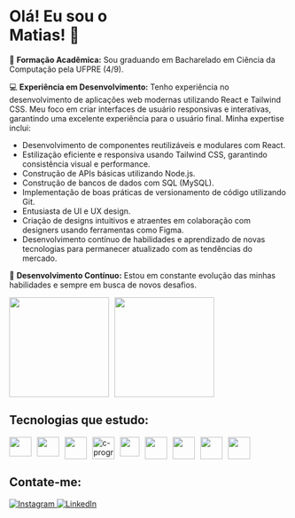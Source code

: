 <h1>Olá! Eu sou o<br> Matias! 🤖</h1>

<p>📙 <strong>Formação Acadêmica:</strong> Sou graduando em Bacharelado em Ciência da Computação pela UFPRE (4/9).</p>

<p>💻 <strong>Experiência em Desenvolvimento:</strong> Tenho experiência no desenvolvimento de aplicações web modernas utilizando React e Tailwind CSS. Meu foco em criar interfaces de usuário responsivas e interativas, garantindo uma excelente experiência para o usuário final. Minha expertise inclui:</p>

<ul>
  <li>Desenvolvimento de componentes reutilizáveis e modulares com React.</li>
  <li>Estilização eficiente e responsiva usando Tailwind CSS, garantindo consistência visual e performance.</li>
  <li>Construção de APIs básicas utilizando Node.js.</li>
  <li>Construção de bancos de dados com SQL (MySQL).</li>
  <li>Implementação de boas práticas de versionamento de código utilizando Git.</li>
  <li>Entusiasta de UI e UX design.</li>
  <li>Criação de designs intuitivos e atraentes em colaboração com designers usando ferramentas como Figma.</li>
  <li>Desenvolvimento contínuo de habilidades e aprendizado de novas tecnologias para permanecer atualizado com as tendências do mercado.</li>
</ul>


<p>🚀 <strong>Desenvolvimento Contínuo:</strong> Estou em constante evolução das minhas habilidades e sempre em busca de novos desafios.</p>

<div style="display: flex; flex-wrap: wrap; gap: 10px;">
  <img height="180em" src="https://github-readme-stats.vercel.app/api?username=webdevmatias&show_icons=true&theme=compact&hide=html,css">
  <img height="180em" src="https://github-readme-stats.vercel.app/api/top-langs/?username=webdevmatias&layout=compact&hide=html,css">
</div>

<h2>Tecnologias que estudo:</h2>
<div style="display: flex; flex-wrap: wrap; gap: 10px;">
  <img align="center" height="35" width="40" src="https://cdn.jsdelivr.net/gh/devicons/devicon/icons/javascript/javascript-plain.svg">
  <img align="center" height="35" width="40" src="https://cdn.jsdelivr.net/gh/devicons/devicon/icons/html5/html5-original.svg">
  <img align="center" height="40" width="40" src="https://cdn.jsdelivr.net/gh/devicons/devicon/icons/css3/css3-original.svg">
  <img align="center" height="40" width="40" src="https://img.icons8.com/color/48/c-programming.png" alt="c-programming">
  <img align="center" height="35" width="35" src="https://cdn.jsdelivr.net/gh/devicons/devicon/icons/tailwindcss/tailwindcss-original.svg">
  <img align="center" height="40" width="40" src="https://cdn.jsdelivr.net/gh/devicons/devicon/icons/java/java-original.svg">
<!--   <img align="center" height="40" width="40" src="https://cdn.jsdelivr.net/gh/devicons/devicon/icons/bootstrap/bootstrap-original.svg">
  <img align="center" height="40" width="40" src="https://cdn.jsdelivr.net/gh/devicons/devicon/icons/git/git-original.svg"> -->
  <img align="center" height="40" width="40" src="https://cdn.jsdelivr.net/gh/devicons/devicon/icons/react/react-original.svg">
  <img align="center" height="40" width="40" src="https://cdn.jsdelivr.net/gh/devicons/devicon/icons/azuresqldatabase/azuresqldatabase-original.svg">
  <img align="center" height="40" width="40" src="https://cdn.jsdelivr.net/gh/devicons/devicon/icons/figma/figma-original.svg">
</div>

<h2>Contate-me:</h2>
<p>
  <a href="https://www.instagram.com/themattiaz/" target="_blank">
    <img src="https://img.shields.io/badge/Instagram-E4405F?style=for-the-badge&logo=instagram&logoColor=white" alt="Instagram">
  </a>
  
  <a href="https://www.linkedin.com/in/lucas-matias-345392234/" target="_blank">
    <img src="https://img.shields.io/badge/LinkedIn-0077B5?style=for-the-badge&logo=linkedin&logoColor=white" alt="LinkedIn">
  </a>
</p>
